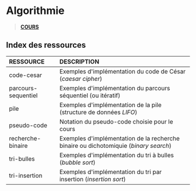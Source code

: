 # Algorithmie

> [**COURS**](https://www.youtube.com/playlist?list=PLrSOXFDHBtfE0AkOm795c2qpLQJNiEBbZ)

## Index des ressources

|RESSOURCE|DESCRIPTION|
|:--|:--|
|code-cesar|Exemples d'implémentation du code de César (_caesar cipher_)|
|parcours-sequentiel|Exemples d'implémentation du parcours séquentiel (ou itératif)|
|pile|Exemples d'implémentation de la pile (structure de données _LIFO_)|
|pseudo-code|Notation du pseudo-code choisie pour le cours|
|recherche-binaire|Exemples d'implémentation de la recherche binaire ou dichotomiquie (_binary search_)|
|tri-bulles|Exemples d'implémentation du tri à bulles (_bubble sort_)|
|tri-insertion|Exemples d'implémentation du tri par insertion (_insertion sort_)|
